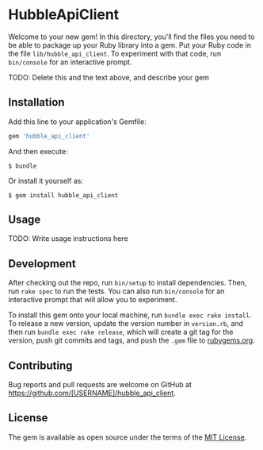 # HubbleApiClient

Welcome to your new gem! In this directory, you'll find the files you need to be able to package up your Ruby library into a gem. Put your Ruby code in the file `lib/hubble_api_client`. To experiment with that code, run `bin/console` for an interactive prompt.

TODO: Delete this and the text above, and describe your gem

## Installation

Add this line to your application's Gemfile:

```ruby
gem 'hubble_api_client'
```

And then execute:

    $ bundle

Or install it yourself as:

    $ gem install hubble_api_client

## Usage

TODO: Write usage instructions here

## Development

After checking out the repo, run `bin/setup` to install dependencies. Then, run `rake spec` to run the tests. You can also run `bin/console` for an interactive prompt that will allow you to experiment.

To install this gem onto your local machine, run `bundle exec rake install`. To release a new version, update the version number in `version.rb`, and then run `bundle exec rake release`, which will create a git tag for the version, push git commits and tags, and push the `.gem` file to [rubygems.org](https://rubygems.org).

## Contributing

Bug reports and pull requests are welcome on GitHub at https://github.com/[USERNAME]/hubble_api_client.


## License

The gem is available as open source under the terms of the [MIT License](http://opensource.org/licenses/MIT).

